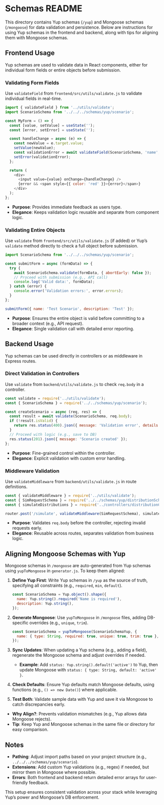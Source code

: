 # Schemas README

This directory contains Yup schemas (`/yup`) and Mongoose schemas (`/mongoose`) for data validation and persistence. Below are instructions for using Yup schemas in the frontend and backend, along with tips for aligning them with Mongoose schemas.

## Frontend Usage

Yup schemas are used to validate data in React components, either for individual form fields or entire objects before submission.

### Validating Form Fields

Use `validateField` from `frontend/src/utils/validate.js` to validate individual fields in real-time.

```javascript
import { validateField } from '../utils/validate';
import ScenarioSchema from '../../../schemas/yup/scenario';

const MyForm = () => {
  const [value, setValue] = useState('');
  const [error, setError] = useState('');

  const handleChange = async (e) => {
    const newValue = e.target.value;
    setValue(newValue);
    const validationError = await validateField(ScenarioSchema, 'name', newValue);
    setError(validationError);
  };

  return (
    <div>
      <input value={value} onChange={handleChange} />
      {error && <span style={{ color: 'red' }}>{error}</span>}
    </div>
  );
};
```

- **Purpose**: Provides immediate feedback as users type.
- **Elegance**: Keeps validation logic reusable and separate from component logic.

### Validating Entire Objects

Use `validate` from `frontend/src/utils/validate.js` (if added) or Yup’s `validate` method directly to check a full object before submission.

```javascript
import ScenarioSchema from '../../../schemas/yup/scenario';

const submitForm = async (formData) => {
  try {
    await ScenarioSchema.validate(formData, { abortEarly: false });
    // Proceed with submission (e.g., API call)
    console.log('Valid data:', formData);
  } catch (error) {
    console.error('Validation errors:', error.errors);
  }
};

submitForm({ name: 'Test Scenario', description: 'Test' });
```

- **Purpose**: Ensures the entire object is valid before committing to a broader context (e.g., API request).
- **Elegance**: Single validation call with detailed error reporting.

## Backend Usage

Yup schemas can be used directly in controllers or as middleware in Express routes.

### Direct Validation in Controllers

Use `validate` from `backend/utils/validate.js` to check `req.body` in a controller.

```javascript
const validate = require('../utils/validate');
const { ScenarioSchema } = require('../../schemas/yup/scenario');

const createScenario = async (req, res) => {
  const result = await validate(ScenarioSchema, req.body);
  if (!result.isValid) {
    return res.status(400).json({ message: 'Validation error', details: result.errors });
  }
  // Proceed with logic (e.g., save to DB)
  res.status(201).json({ message: 'Scenario created' });
};
```

- **Purpose**: Fine-grained control within the controller.
- **Elegance**: Explicit validation with custom error handling.

### Middleware Validation

Use `validateMiddleware` from `backend/utils/validate.js` in route definitions.

```javascript
const { validateMiddleware } = require('../utils/validate');
const { SimRequestSchema } = require('../../schemas/yup/distributionSchemas');
const { simulateDistributions } = require('../controllers/distributionController');

router.post('/simulate', validateMiddleware(SimRequestSchema), simulateDistributions);
```

- **Purpose**: Validates `req.body` before the controller, rejecting invalid requests early.
- **Elegance**: Reusable across routes, separates validation from business logic.

## Aligning Mongoose Schemas with Yup

Mongoose schemas in `/mongoose` are auto-generated from Yup schemas using `yupToMongoose` in `generator.js`. To keep them aligned:

1. **Define Yup First**: Write Yup schemas in `/yup` as the source of truth, specifying all constraints (e.g., `required`, `min`, `default`).

   ```javascript
   const ScenarioSchema = Yup.object().shape({
     name: Yup.string().required('Name is required'),
     description: Yup.string(),
   });
   ```

2. **Generate Mongoose**: Use `yupToMongoose` in `/mongoose` files, adding DB-specific overrides (e.g., `unique`, `trim`).

   ```javascript
   const ScenarioSchema = yupToMongoose(ScenarioSchemaYup, {
     name: { type: String, required: true, unique: true, trim: true },
   });
   ```

3. **Sync Updates**: When updating a Yup schema (e.g., adding a field), regenerate the Mongoose schema and adjust overrides if needed.

   - **Example**: Add `status: Yup.string().default('active')` to Yup, then update Mongoose with `status: { type: String, default: 'active' }`.

4. **Check Defaults**: Ensure Yup defaults match Mongoose defaults, using functions (e.g., `() => new Date()`) where applicable.

5. **Test Both**: Validate sample data with Yup and save it via Mongoose to catch discrepancies early.

- **Why Align?**: Prevents validation mismatches (e.g., Yup allows data Mongoose rejects).
- **Tip**: Keep Yup and Mongoose schemas in the same file or directory for easy comparison.

## Notes

- **Pathing**: Adjust import paths based on your project structure (e.g., `../../../schemas/yup/scenario`).
- **Extensions**: Add custom Yup validations (e.g., regex) if needed, but mirror them in Mongoose where possible.
- **Errors**: Both frontend and backend return detailed error arrays for user-friendly feedback.

This setup ensures consistent validation across your stack while leveraging Yup’s power and Mongoose’s DB enforcement.
```